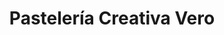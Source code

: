 ---
title: "Pastelería Creativa Vero"
url: /ontinar-de-salz/pasteleria-creativa-vero/
shop: Bäckerei
---